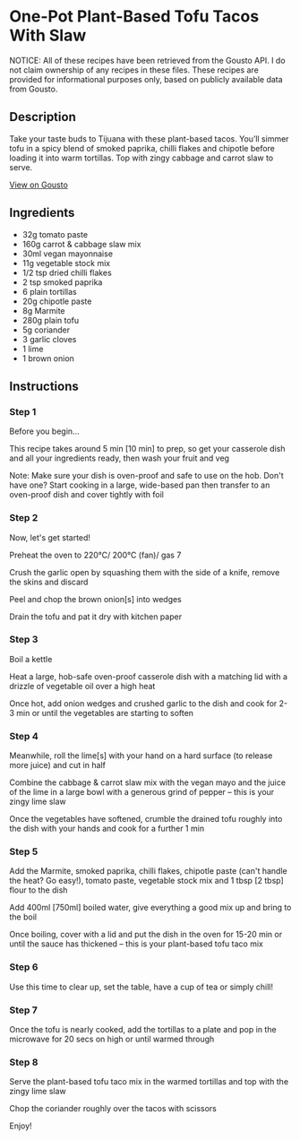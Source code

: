 # One-Pot Plant-Based Tofu Tacos With Slaw

NOTICE: All of these recipes have been retrieved from the Gousto API. I do not claim ownership of any recipes in these files. These recipes are provided for informational purposes only, based on publicly available data from Gousto.

## Description

Take your taste buds to Tijuana with these plant-based tacos. You’ll simmer tofu in a spicy blend of smoked paprika, chilli flakes and chipotle before loading it into warm tortillas. Top with zingy cabbage and carrot slaw to serve.

[View on Gousto](https://www.gousto.co.uk/recipes/cookbook/one-pot-plant-based-tofu-tacos-with-zingy-lime-slaw)

## Ingredients

- 32g tomato paste
- 160g carrot & cabbage slaw mix
- 30ml vegan mayonnaise
- 11g vegetable stock mix
- 1/2 tsp dried chilli flakes
- 2 tsp smoked paprika
- 6 plain tortillas
- 20g chipotle paste
- 8g Marmite
- 280g plain tofu
- 5g coriander
- 3 garlic cloves
- 1 lime
- 1 brown onion

## Instructions


### Step 1

Before you begin...

This recipe takes around 5 min <span class="text-danger">[10 min]</span> to prep, so get your casserole dish and all your ingredients ready, then wash your fruit and veg

Note: Make sure your dish is oven-proof and safe to use on the hob. Don't have one? Start cooking in a large, wide-based pan then transfer to an oven-proof dish and cover tightly with foil


### Step 2

Now, let's get started!

Preheat the oven to 220°C/ 200°C (fan)/ gas 7

Crush the garlic open by squashing them with the side of a knife, remove the skins and discard

Peel and chop the brown onion<span class="text-danger">[s]</span> into wedges

Drain the tofu and pat it dry with kitchen paper


### Step 3

Boil a kettle

Heat a large, hob-safe oven-proof casserole dish with a matching lid with a drizzle of vegetable oil over a high heat

Once hot, add onion wedges and crushed garlic to the dish and cook for 2-3 min or until the vegetables are starting to soften


### Step 4

Meanwhile, roll the lime<span class="text-danger">[s]</span> with your hand on a hard surface (to release more juice) and cut in half

Combine the cabbage & carrot slaw mix with the vegan mayo and the juice of the lime in a large bowl with a generous grind of pepper – this is your zingy lime slaw

Once the vegetables have softened, crumble the drained tofu roughly into the dish with your hands and cook for a further 1 min


### Step 5

Add the Marmite, smoked paprika, chilli flakes, chipotle paste (can't handle the heat? Go easy!), tomato paste, vegetable stock mix and 1 tbsp <span class="text-danger">[2 tbsp]</span> flour to the dish

Add 400ml <span class="text-danger">[750ml]</span> boiled water, give everything a good mix up and bring to the boil

Once boiling, cover with a lid and put the dish in the oven for 15-20 min or until the sauce has thickened – this is your plant-based tofu taco mix


### Step 6

Use this time to clear up, set the table, have a cup of tea or simply chill!


### Step 7

Once the tofu is nearly cooked, add the tortillas to a plate and pop in the microwave for 20 secs on high or until warmed through

### Step 8

Serve the plant-based tofu taco mix in the warmed tortillas and top with the zingy lime slaw

Chop the coriander roughly over the tacos with scissors

Enjoy!

